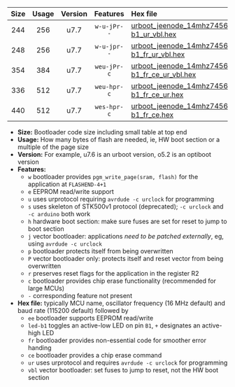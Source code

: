 |Size|Usage|Version|Features|Hex file|
|:-:|:-:|:-:|:-:|:--|
|244|256|u7.7|`w-u-jPr--`|[urboot_jeenode_14mhz7456_230400bps_led-b1_ur_vbl.hex](https://raw.githubusercontent.com/stefanrueger/urboot.hex/main/boards/jeenode/fcpu_14mhz7456/230400_bps/urboot_jeenode_14mhz7456_230400bps_led-b1_ur_vbl.hex)|
|248|256|u7.7|`w-u-jpr--`|[urboot_jeenode_14mhz7456_230400bps_led-b1_fr_ur_vbl.hex](https://raw.githubusercontent.com/stefanrueger/urboot.hex/main/boards/jeenode/fcpu_14mhz7456/230400_bps/urboot_jeenode_14mhz7456_230400bps_led-b1_fr_ur_vbl.hex)|
|354|384|u7.7|`weu-jPr-c`|[urboot_jeenode_14mhz7456_230400bps_ee_led-b1_fr_ce_ur_vbl.hex](https://raw.githubusercontent.com/stefanrueger/urboot.hex/main/boards/jeenode/fcpu_14mhz7456/230400_bps/urboot_jeenode_14mhz7456_230400bps_ee_led-b1_fr_ce_ur_vbl.hex)|
|336|512|u7.7|`weu-hpr-c`|[urboot_jeenode_14mhz7456_230400bps_ee_led-b1_fr_ce_ur.hex](https://raw.githubusercontent.com/stefanrueger/urboot.hex/main/boards/jeenode/fcpu_14mhz7456/230400_bps/urboot_jeenode_14mhz7456_230400bps_ee_led-b1_fr_ce_ur.hex)|
|440|512|u7.7|`wes-hpr-c`|[urboot_jeenode_14mhz7456_230400bps_ee_led-b1_fr_ce.hex](https://raw.githubusercontent.com/stefanrueger/urboot.hex/main/boards/jeenode/fcpu_14mhz7456/230400_bps/urboot_jeenode_14mhz7456_230400bps_ee_led-b1_fr_ce.hex)|

- **Size:** Bootloader code size including small table at top end
- **Usage:** How many bytes of flash are needed, ie, HW boot section or a multiple of the page size
- **Version:** For example, u7.6 is an urboot version, o5.2 is an optiboot version
- **Features:**
  + `w` bootloader provides `pgm_write_page(sram, flash)` for the application at `FLASHEND-4+1`
  + `e` EEPROM read/write support
  + `u` uses urprotocol requiring `avrdude -c urclock` for programming
  + `s` uses skeleton of STK500v1 protocol (deprecated); `-c urclock` and `-c arduino` both work
  + `h` hardware boot section: make sure fuses are set for reset to jump to boot section
  + `j` vector bootloader: applications *need to be patched externally*, eg, using `avrdude -c urclock`
  + `p` bootloader protects itself from being overwritten
  + `P` vector bootloader only: protects itself and reset vector from being overwritten
  + `r` preserves reset flags for the application in the register R2
  + `c` bootloader provides chip erase functionality (recommended for large MCUs)
  + `-` corresponding feature not present
- **Hex file:** typically MCU name, oscillator frequency (16 MHz default) and baud rate (115200 default) followed by
  + `ee` bootloader supports EEPROM read/write
  + `led-b1` toggles an active-low LED on pin `B1`, `+` designates an active-high LED
  + `fr` bootloader provides non-essential code for smoother error handing
  + `ce` bootloader provides a chip erase command
  + `ur` uses urprotocol and requires `avrdude -c urclock` for programming
  + `vbl` vector bootloader: set fuses to jump to reset, not the HW boot section
